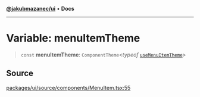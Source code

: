 [**@jakubmazanec/ui**](../README.md) • **Docs**

---

# Variable: menuItemTheme

> `const` **menuItemTheme**: `ComponentTheme`\<_typeof_
> [`useMenuItemTheme`](../functions/useMenuItemTheme.md)\>

## Source

[packages/ui/source/components/MenuItem.tsx:55](https://github.com/jakubmazanec/tools/blob/ff982fbbc1a4d22edeaae8b283ad7d8de4b15bd8/packages/ui/source/components/MenuItem.tsx#L55)
